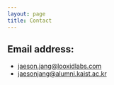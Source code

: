 ```yaml
---
layout: page
title: Contact
---
```


## Email address:
- jaeson.jang@looxidlabs.com
- jaesonjang@alumni.kaist.ac.kr
